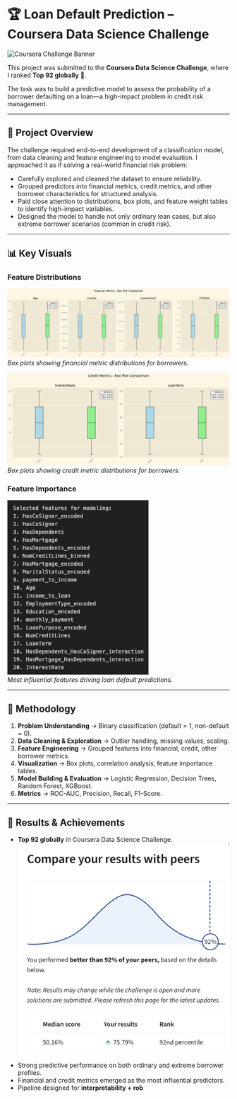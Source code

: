 # 🏆 Loan Default Prediction – Coursera Data Science Challenge  

![Coursera Challenge Banner](results/figures/banner/Banner_clear.png)

This project was submitted to the **Coursera Data Science Challenge**, where I ranked **Top 92 globally** 🥳.  

The task was to build a predictive model to assess the probability of a borrower defaulting on a loan—a high-impact problem in credit risk management.  

---

## 📌 Project Overview
The challenge required end-to-end development of a classification model, from data cleaning and feature engineering to model evaluation. I approached it as if solving a real-world financial risk problem:

- Carefully explored and cleaned the dataset to ensure reliability.  
- Grouped predictors into financial metrics, credit metrics, and other borrower characteristics for structured analysis.  
- Paid close attention to distributions, box plots, and feature weight tables to identify high-impact variables.  
- Designed the model to handle not only ordinary loan cases, but also extreme borrower scenarios (common in credit risk).  

---

## 📊 Key Visuals  

### Feature Distributions
![Financial Metrics](results/figures/charts/boxplots_financial_metrics.png)  
*Box plots showing financial metric distributions for borrowers.*  

![Credit Metrics](results/figures/charts/boxplots_credit_metrics.png)  
*Box plots showing credit metric distributions for borrowers.*  

### Feature Importance
![Feature Importance](results/figures/tables/feature_important.png)  
*Most influential features driving loan default predictions.*  

---

## 🔎 Methodology
1. **Problem Understanding** → Binary classification (default = 1, non-default = 0).  
2. **Data Cleaning & Exploration** → Outlier handling, missing values, scaling.  
3. **Feature Engineering** → Grouped features into financial, credit, other borrower metrics.  
4. **Visualization** → Box plots, correlation analysis, feature importance tables.  
5. **Model Building & Evaluation** → Logistic Regression, Decision Trees, Random Forest, XGBoost.  
6. **Metrics** → ROC-AUC, Precision, Recall, F1-Score.  

---

## 🚀 Results & Achievements
- **Top 92 globally** in Coursera Data Science Challenge.
  ![Challenge ranking](results/achievements/Top92.png)  
- Strong predictive performance on both ordinary and extreme borrower profiles.  
- Financial and credit metrics emerged as the most influential predictors.  
- Pipeline designed for **interpretability + rob**

